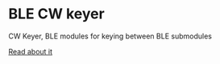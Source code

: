 # BLE CW keyer
CW Keyer, BLE modules for keying between BLE submodules

[Read about it](https://www.fihl.net/)
